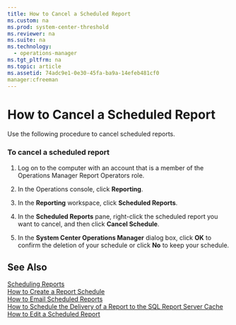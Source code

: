 ```yaml
---
title: How to Cancel a Scheduled Report
ms.custom: na
ms.prod: system-center-threshold
ms.reviewer: na
ms.suite: na
ms.technology: 
  - operations-manager
ms.tgt_pltfrm: na
ms.topic: article
ms.assetid: 74adc9e1-0e30-45fa-ba9a-14efeb481cf0
manager:cfreeman
---
```

# How to Cancel a Scheduled Report
Use the following procedure to cancel scheduled reports.  
  
### To cancel a scheduled report  
  
1.  Log on to the computer with an account that is a member of the Operations Manager Report Operators role.  
  
2.  In the Operations console, click **Reporting**.  
  
3.  In the **Reporting** workspace, click **Scheduled Reports**.  
  
4.  In the **Scheduled Reports** pane, right\-click the scheduled report you want to cancel, and then click **Cancel Schedule**.  
  
5.  In the **System Center Operations Manager** dialog box, click **OK** to confirm the deletion of your schedule or click **No** to keep your schedule.  
  
## See Also  
[Scheduling Reports](../../om/manage/Scheduling-Reports.md)  
[How to Create a Report Schedule](../../om/manage/How-to-Create-a-Report-Schedule.md)  
[How to Email Scheduled Reports](../../om/manage/How-to-Email-Scheduled-Reports.md)  
[How to Schedule the Delivery of a Report to the SQL Report Server Cache](../../om/manage/How-to-Schedule-the-Delivery-of-a-Report-to-the-SQL-Report-Server-Cache.md)  
[How to Edit a Scheduled Report](../../om/manage/How-to-Edit-a-Scheduled-Report.md)  
  
